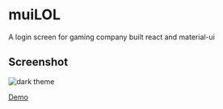 # muiLOL

A login screen for gaming company built react and material-ui

## Screenshot
![dark theme](https://res.cloudinary.com/dtvqrqyqr/image/upload/v1614480100/screenshots/lol_c6ivda.png)

[Demo](https://muileaguoflegend.netlify.app/ "Demo")
